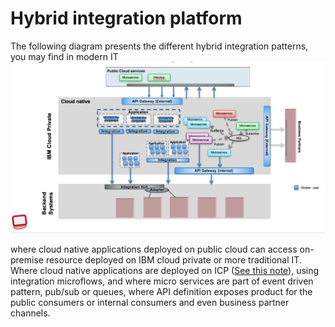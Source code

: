 # Hybrid integration platform

The following diagram presents the different hybrid integration patterns, you may find in modern IT
![](brown-scope.png)

where cloud native applications deployed on public cloud can access on-premise resource deployed on IBM cloud private or more traditional IT. Where cloud native applications are deployed on ICP ([See this note](docs/icp/README.md)), using integration microflows, and where micro services are part of event driven pattern, pub/sub or queues, where API definition exposes product for the public consumers or internal consumers and even business partner channels.
